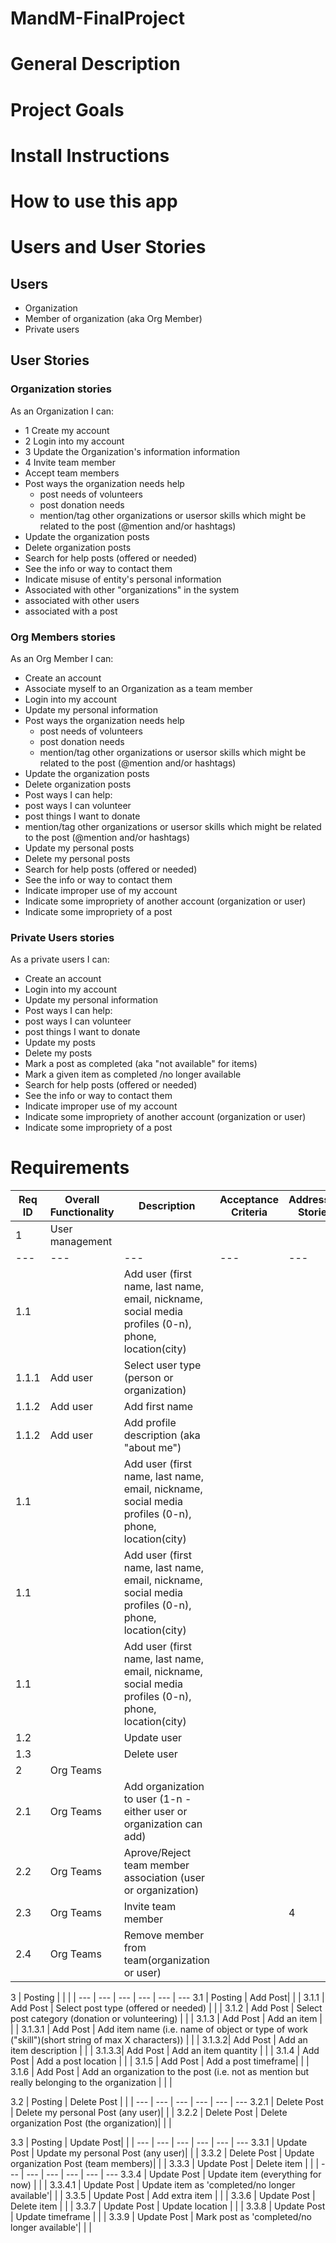 # MandM-FinalProject

# General Description

# Project Goals

# Install Instructions

# How to use this app

# Users and User Stories

## Users
* Organization
* Member of organization (aka Org Member)
* Private users

## User Stories

### Organization stories
As an Organization I can:
* 1 Create my account
* 2 Login into my account
* 3 Update the Organization's information information
* 4 Invite team member
* Accept team members
* Post ways the organization needs help
  * post needs of volunteers
  * post donation needs
  * mention/tag other organizations or usersor skills which might be related to the post (@mention and/or hashtags)
* Update the organization posts
* Delete organization posts
* Search for help posts (offered or needed)
 * See the info or way to contact them
* Indicate misuse of entity's personal information
 * Associated with other "organizations" in the system
 * associated with other users
 * associated with a post

### Org Members stories
As an Org Member I can:
* Create an account
* Associate myself to an Organization as a team member
* Login into my account
* Update my personal information
* Post ways the organization needs help
  * post needs of volunteers
  * post donation needs
  * mention/tag other organizations or usersor skills which might be related to the post (@mention and/or hashtags)
* Update the organization posts
* Delete organization posts
* Post ways I can help:
 * post ways I can volunteer
 * post things I want to donate
 * mention/tag other organizations or usersor skills which might be related to the post (@mention and/or hashtags)
* Update my personal posts
* Delete my personal posts
* Search for help posts (offered or needed)
 * See the info or way to contact them
* Indicate improper use of my account
* Indicate some impropriety of another account (organization or user)
* Indicate some impropriety of a post


### Private Users stories
As a private users I can:
* Create an account
* Login into my account
* Update my personal information
* Post ways I can help:
 * post ways I can volunteer
 * post things I want to donate
* Update my posts
* Delete my posts
* Mark a post as completed (aka "not available" for items)
 * Mark a given item as completed /no longer available
* Search for help posts (offered or needed)
 * See the info or way to contact them
* Indicate improper use of my account
* Indicate some impropriety of another account (organization or user)
* Indicate some impropriety of a post
 
 # Requirements
 
 Req ID | Overall Functionality | Description | Acceptance Criteria | Addressed Stories | Target Version
 --- | --- | --- | --- | --- | ---
 1 | User management | | | | |
  --- | --- | --- | --- | --- | ---
  1.1 | | Add user (first name, last name, email, nickname, social media profiles (0-n), phone, location(city) | | |
  1.1.1 | Add user | Select user type (person or organization) | | | 
  1.1.2 | Add user | Add first name | | |
  1.1.2 | Add user | Add profile description (aka "about me")| | |
  1.1 | | Add user (first name, last name, email, nickname, social media profiles (0-n), phone, location(city) | | | 
  1.1 | | Add user (first name, last name, email, nickname, social media profiles (0-n), phone, location(city) | | | 
  1.1 | | Add user (first name, last name, email, nickname, social media profiles (0-n), phone, location(city) | | |  
  1.2 | | Update user | | | 
  1.3 | | Delete user | | | 
  2 | Org Teams | | | | 
  2.1 | Org Teams | Add organization to user (1-n - either user or organization can add) | | | 
  2.2 | Org Teams | Aprove/Reject team member association (user or organization) | | | 
  2.3 | Org Teams | Invite team member| |4 | |
  2.4 | Org Teams | Remove member from team(organization or user) | | | 

  3 | Posting | | | | 
  --- | --- | --- | --- | --- | ---
  3.1 | Posting | Add Post| | | 
  3.1.1 | Add Post | Select post type (offered or needed) | | | 
  3.1.2 | Add Post | Select post category (donation or volunteering) | | | 
  3.1.3 | Add Post | Add an item | | | 
  3.1.3.1 | Add Post | Add item name (i.e. name of object or type of work ("skill")(short string of max X characters)) | | | 
  3.1.3.2| Add Post | Add an item description | | | 
  3.1.3.3| Add Post | Add an item quantity | | | 
  3.1.4 | Add Post | Add a post location | | | 
  3.1.5 | Add Post | Add a post timeframe| | | 
  3.1.6 | Add Post | Add an organization to the post (i.e. not as mention but really belonging to the organization | | | 

  3.2 | Posting | Delete Post | | |
  --- | --- | --- | --- | --- | ---
  3.2.1 | Delete Post | Delete my personal Post (any user)| | | 
  3.2.2 | Delete Post | Delete organization Post (the organization)| | | 

  3.3 | Posting | Update Post| | |
  --- | --- | --- | --- | --- | ---
  3.3.1 | Update Post | Update my personal Post (any user)| | | 
  3.3.2 | Delete Post | Update organization Post (team members)| | |
  3.3.3 | Update Post | Delete item | | | 
  --- | --- | --- | --- | --- | ---
  3.3.4 | Update Post | Update item (everything for now) | | | 
  3.3.4.1 | Update Post | Update item as 'completed/no longer available'| | | 
  3.3.5 | Update Post | Add extra item | | | 
  3.3.6 | Update Post | Delete item | | | 
  3.3.7 | Update Post | Update location | | | 
  3.3.8 | Update Post | Update timeframe | | | 
  3.3.9 | Update Post | Mark post as 'completed/no longer available'| | | 



